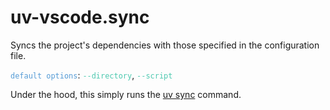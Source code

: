 # uv-vscode.sync

Syncs the project's dependencies with those specified in the configuration file.

<code style="color: #569CD6;">default options</code>: <code style="color: #4EC9B0;">--directory</code>, <code style="color: #4EC9B0;">--script</code><br>


Under the hood, this simply runs the [uv sync](https://docs.astral.sh/uv/reference/cli/#uv-sync) command.
